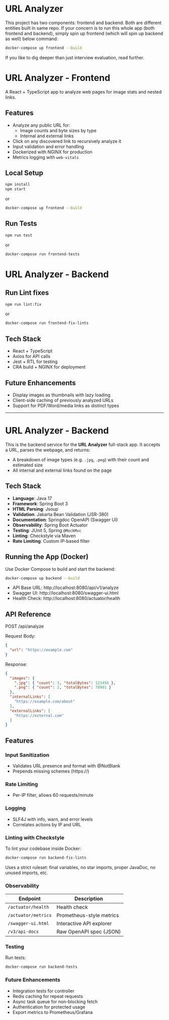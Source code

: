 # URL Analyzer
This project has two components: frontend and backend. Both are different entities built in same repo.
If your concern is to run this whole app (both frontend and backend), 
simply spin up frontend (which will spin up backend as well) below command:
```bash
docker-compose up frontend --build
```
If you like to dig deeper than just interview evaluation, read further.


# URL Analyzer - Frontend

A React + TypeScript app to analyze web pages for image stats and nested links.

## Features
- Analyze any public URL for:
    - Image counts and byte sizes by type
    - Internal and external links
- Click on any discovered link to recursively analyze it
- Input validation and error handling
- Dockerized with NGINX for production
- Metrics logging with `web-vitals`

## Local Setup

```bash
npm install
npm start
```
or
```bash
docker-compose up frontend --build
```

## Run Tests

```bash
npm run test
```
or
```bash
docker-compose run frontend-tests
```

# URL Analyzer - Backend

## Run Lint fixes

```bash
npm run lint:fix
```
or
```bash
docker-compose run frontend-fix-lints
```

## Tech Stack
- React + TypeScript
- Axios for API calls
- Jest + RTL for testing
- CRA build + NGINX for deployment

## Future Enhancements
- Display images as thumbnails with lazy loading
- Client-side caching of previously analyzed URLs
- Support for PDF/Word/media links as distinct types

---

# URL Analyzer - Backend

This is the backend service for the **URL Analyzer** full-stack app. It accepts a URL, parses the webpage, and returns:
- A breakdown of image types (e.g. `.jpg`, `.png`) with their count and estimated size
- All internal and external links found on the page

## Tech Stack

- **Language**: Java 17
- **Framework**: Spring Boot 3
- **HTML Parsing**: Jsoup
- **Validation**: Jakarta Bean Validation (JSR-380)
- **Documentation**: Springdoc OpenAPI (Swagger UI)
- **Observability**: Spring Boot Actuator
- **Testing**: JUnit 5, Spring `@MockMvc`
- **Linting**: Checkstyle via Maven
- **Rate Limiting**: Custom IP-based filter

## Running the App (Docker)

Use Docker Compose to build and start the backend:

```bash
docker-compose up backend --build
```
- API Base URL: http://localhost:8080/api/v1/analyze
- Swagger UI: http://localhost:8080/swagger-ui.html
- Health Check: http://localhost:8080/actuator/health

## API Reference

POST /api/analyze

Request Body:
```json
{
  "url": "https://example.com"
}
```
Response:
```json
{
  "images": {
    ".jpg": { "count": 3, "totalBytes": 123456 },
    ".png": { "count": 2, "totalBytes": 78901 }
  },
  "internalLinks": [
    "https://example.com/about"
  ],
  "externalLinks": [
    "https://external.com"
  ]
}
```

## Features

### Input Sanitization
* Validates URL presence and format with @NotBlank
* Prepends missing schemes (https://)

### Rate Limiting
* Per-IP filter, allows 60 requests/minute

### Logging
* SLF4J with info, warn, and error levels
* Correlates actions by IP and URL

### Linting with Checkstyle
To lint your codebase inside Docker:
```bash
docker-compose run backend-fix-lints
```
Uses a strict ruleset: final variables, no star imports, proper JavaDoc, no unused imports, etc.

### Observability

| Endpoint            | Description              |
| ------------------- | ------------------------ |
| `/actuator/health`  | Health check             |
| `/actuator/metrics` | Prometheus-style metrics |
| `/swagger-ui.html`  | Interactive API explorer |
| `/v3/api-docs`      | Raw OpenAPI spec (JSON)  |

### Testing
Run tests:
```bash
docker-compose run backend-tests
```

### Future Enhancements

* Integration tests for controller
* Redis caching for repeat requests
* Async task queue for non-blocking fetch
* Authentication for protected usage
* Export metrics to Prometheus/Grafana